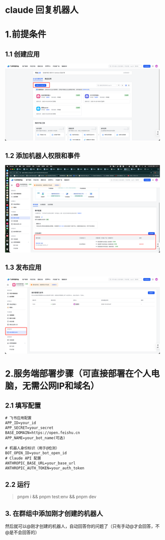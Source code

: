 # claude 回复机器人

# 1.前提条件
## 1.1 创建应用
![](./assets/image2.png)
## 1.2 添加机器人权限和事件
![](./assets/image.png)
## 1.3 发布应用
![](./assets/image3.png)


# 2.服务端部署步骤（可直接部署在个人电脑，无需公网IP和域名）
## 2.1 填写配置
```
# 飞书应用配置
APP_ID=your_id
APP_SECRET=your_secret
BASE_DOMAIN=https://open.feishu.cn
APP_NAME=your_bot_name(可选)

# 机器人身份标识（用于@检测）
BOT_OPEN_ID=your_bot_open_id
# Claude API 配置
ANTHROPIC_BASE_URL=your_base_url
ANTHROPIC_AUTH_TOKEN=your_auth_token
```
## 2.2 运行
> pnpm i && pnpm test:env && pnpm dev
## 3. 在群组中添加刚才创建的机器人

然后就可以@刚才创建的机器人，自动回答你的问题了（只有手动@才会回答，不@是不会回答的）